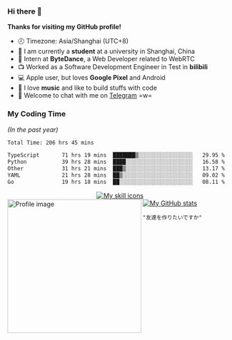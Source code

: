 ### Hi there 👋

**Thanks for visiting my GitHub profile!**

- 🕗 Timezone: Asia/Shanghai (UTC+8)
- 📖 I am currently a **student** at a university in Shanghai, China
- 💼 Intern at **ByteDance**, a Web Developer related to WebRTC
- 📺 Worked as a Software Development Engineer in Test in **bilibili**
- 💻 Apple user, but loves **Google Pixel** and Android
- 🎹 I love **music** and like to build stuffs with code
- 💬 Welcome to chat with me on [Telegram](https://t.me/ReekyStive) =w=

### My Coding Time

_(In the past year)_

<!--START_SECTION:waka-->

```txt
Total Time: 206 hrs 45 mins

TypeScript       71 hrs 19 mins  ███████▒░░░░░░░░░░░░░░░░░   29.95 %
Python           39 hrs 28 mins  ████░░░░░░░░░░░░░░░░░░░░░   16.58 %
Other            31 hrs 21 mins  ███▒░░░░░░░░░░░░░░░░░░░░░   13.17 %
YAML             21 hrs 28 mins  ██▒░░░░░░░░░░░░░░░░░░░░░░   09.02 %
Go               19 hrs 18 mins  ██░░░░░░░░░░░░░░░░░░░░░░░   08.11 %
```

<!--END_SECTION:waka-->

<div align="center">
  <a href="#">
    <img alt="My skill icons"
         src="https://skillicons.dev/icons?i=c,cpp,py,js,ts,go,kotlin,html,css,nodejs,deno,vue,electron,express,md,regex,bash,docker,kubernetes,git,linux,vim,vscode,nginx,mongodb,postgres,aws,azure,gcp,cloudflare,arduino,fastapi,selenium,flutter,tensorflow,pytorch,github,gitlab,figma,blender,ableton,ae,au,ps,ai" />
  </a>
</div>

<div align="left">
  <a href="#">
    <img width="300px" align="left" alt="Profile image"
         src="https://user-images.githubusercontent.com/26853900/153685219-56022f94-a2ba-4e10-bf61-34213161ba00.png" />
  </a>
</div>

<div>
  <a href="#">
    <img alt="My GitHub stats"
         src="https://github-readme-stats.vercel.app/api?username=reekystive&include_all_commits=true&show_icons=true&hide_rank=true" />
  </a>
</div>

`"友達を作りたいですか"`
